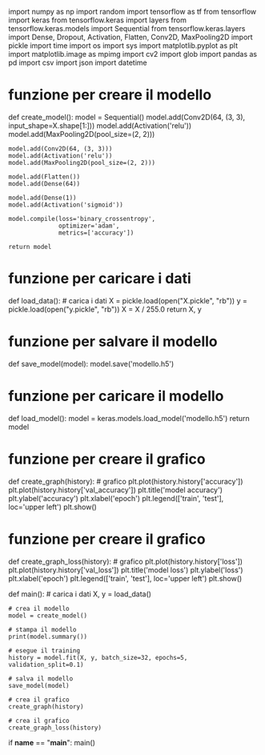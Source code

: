 import numpy as np
import random
import tensorflow as tf
from tensorflow import keras
from tensorflow.keras import layers
from tensorflow.keras.models import Sequential
from tensorflow.keras.layers import Dense, Dropout, Activation, Flatten, Conv2D, MaxPooling2D
import pickle
import time
import os
import sys
import matplotlib.pyplot as plt
import matplotlib.image as mpimg
import cv2
import glob
import pandas as pd
import csv
import json
import datetime


# funzione per creare il modello
def create_model():
    model = Sequential()
    model.add(Conv2D(64, (3, 3), input_shape=X.shape[1:]))
    model.add(Activation('relu'))
    model.add(MaxPooling2D(pool_size=(2, 2)))

    model.add(Conv2D(64, (3, 3)))
    model.add(Activation('relu'))
    model.add(MaxPooling2D(pool_size=(2, 2)))

    model.add(Flatten())
    model.add(Dense(64))

    model.add(Dense(1))
    model.add(Activation('sigmoid'))

    model.compile(loss='binary_crossentropy',
                  optimizer='adam',
                  metrics=['accuracy'])

    return model


# funzione per caricare i dati
def load_data():
    # carica i dati
    X = pickle.load(open("X.pickle", "rb"))
    y = pickle.load(open("y.pickle", "rb"))
    X = X / 255.0
    return X, y


# funzione per salvare il modello
def save_model(model):
    model.save('modello.h5')


# funzione per caricare il modello
def load_model():
    model = keras.models.load_model('modello.h5')
    return model


# funzione per creare il grafico
def create_graph(history):
    # grafico
    plt.plot(history.history['accuracy'])
    plt.plot(history.history['val_accuracy'])
    plt.title('model accuracy')
    plt.ylabel('accuracy')
    plt.xlabel('epoch')
    plt.legend(['train', 'test'], loc='upper left')
    plt.show()


# funzione per creare il grafico
def create_graph_loss(history):
    # grafico
    plt.plot(history.history['loss'])
    plt.plot(history.history['val_loss'])
    plt.title('model loss')
    plt.ylabel('loss')
    plt.xlabel('epoch')
    plt.legend(['train', 'test'], loc='upper left')
    plt.show()



def main():
    # carica i dati
    X, y = load_data()

    # crea il modello
    model = create_model()

    # stampa il modello
    print(model.summary())

    # esegue il training
    history = model.fit(X, y, batch_size=32, epochs=5, validation_split=0.1)

    # salva il modello
    save_model(model)

    # crea il grafico
    create_graph(history)

    # crea il grafico
    create_graph_loss(history)


if __name__ == "__main__":
    main()
    

